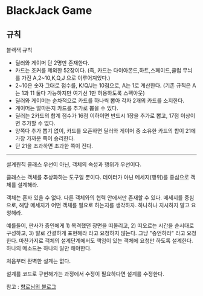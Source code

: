 # BlackJack Game

## 규칙

블랙잭 규칙
- 딜러와 게이머 단 2명만 존재한다.
- 카드는 조커를 제외한 52장이다. (즉, 카드는 다이아몬드,하트,스페이드,클럽 무늬를 가진 A,2~10,K,Q,J 으로 이루어져있다.)
- 2~10은 숫자 그대로 점수를, K/Q/J는 10점으로, A는 1로 계산한다. (기존 규칙은 A는 1과 11 둘다 가능하지만 여기선 1만 허용하도록 스펙아웃)
- 딜러와 게이머는 순차적으로 카드를 하나씩 뽑아 각자 2개의 카드를 소지한다.
- 게이머는 얼마든지 카드를 추가로 뽑을 수 있다.
- 딜러는 2카드의 합계 점수가 16점 이하이면 반드시 1장을 추가로 뽑고, 17점 이상이면 추가할 수 없다.
- 양쪽다 추가 뽑기 없이, 카드를 오픈하면 딜러와 게이머 중 소유한 카드의 합이 21에 가장 가까운 쪽이 승리한다.
- 단 21을 초과하면 초과한 쪽이 진다.

------

설계원칙
클래스 우선이 아닌, 객체의 속성과 행위가 우선이다.

클래스는 객체를 추상화하는 도구일 뿐이다.
데이터가 아닌 메세지(행위)를 중심으로 객체를 설계해라.

객체는 혼자 있을 수 없다. 다른 객체와의 협력 안에서만 존재할 수 있다.
메세지를 중심으로, 해당 메세지가 어떤 객체를 필요로 하는지를 생각하자.
하나하나 지시하지 말고 요청해라.

예를들어, 판사가 증인에게 1) 목격했던 장면을 떠올리고, 2) 떠오르는 시간을 순서대로 구성하고, 3) 말로 간결하게 표현해라 라고 요청하지 않는다. 그냥 "증언하라" 라고 요청한다.
마찬가지로 객체의 설계단계에서도 책임이 있는 객체에 요청만 하도록 설계한다.
하나의 메소드는 하나의 일만 해야한다.

처음부터 완벽한 설계는 없다.

설계를 코드로 구현해가는 과정에서 수정이 필요하다면 설계를 수정한다.


참고 : [향로님의 블로그](https://jojoldu.tistory.com/62)
